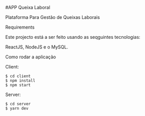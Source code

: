 #APP Queixa Laboral

Plataforma Para Gestão de Queixas Laborais

Requirements

Este projecto está a ser feito usando as seqguintes tecnologias:

ReactJS, NodeJS e o MySQL.

Como rodar a aplicação

Client:

    $ cd client
    $ npm install
    $ npm start

Server:

    $ cd server
    $ yarn dev


